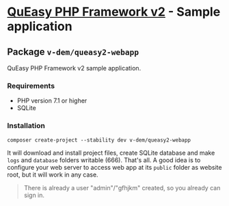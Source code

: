 # [QuEasy PHP Framework v2](https://github.com/v-dem/queasy2-framework/) - Sample application

## Package `v-dem/queasy2-webapp`

QuEasy PHP Framework v2 sample application.

### Requirements

*   PHP version 7.1 or higher
*   SQLite

### Installation

    composer create-project --stability dev v-dem/queasy2-webapp

It will download and install project files, create SQLite database and make `logs` and `database` folders writable (666).
That's all. A good idea is to configure your web server to access web app at its `public` folder as website root, but it will work in any case.

> There is already a user "admin"/"gfhjkm" created, so you already can sign in.

